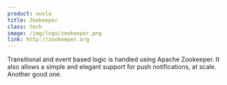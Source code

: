 ```yaml
---
product: nuvla
title: Zookeeper
class: tech
image: /img/logo/zookeeper.png
link: http://zookeeper.org
---
```


Transitional and event based logic is handled using Apache Zookeeper. It also allows a simple and elegant support for push notifications, at scale. Another good one.
